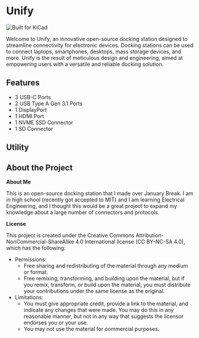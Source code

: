 # Unify

![Built for KiCad](https://img.shields.io/badge/platform-kicad-green?style=for-the-badge)

Welcome to Unify, an innovative open-source docking station designed to streamline connectivity for electronic devices. Docking stations can be used to connect laptops, smartphones, desktops, mass storage devices, and more. Unify is the result of meticulous design and engineering, aimed at empowering users with a versatile and reliable docking solution.

## Features

  - 3 USB-C Ports
  - 2 USB Type A Gen 3.1 Ports
  - 1 DisplayPort
  - 1 HDMI Port
  - 1 NVME SSD Connector
  - 1 SD Connector

## Utility

## About the Project

**About Me**

This is an open-source docking station that I made over January Break. I am in high school (recently got accepted to MIT) and I am learning Electrical Engineering, and I thought this would be a great project to expand my knowledge about a large number of connectors and protocols.

**License**

This project is created under the Creative Commons Attribution-NonCommercial-ShareAlike 4.0 International license (CC BY-NC-SA 4.0), which has the following:
  - Permissions:
      - Free sharing and redistributing of the material through any medium or format.
      - Free remixing, transforming, and building upon the material, but if you remix, transform, or build upon the material, you must distribute your contributions under the same license as the original.
  - Limitations:
      - You must give appropriate credit, provide a link to the material, and indicate any changes that were made. You may do this in any reasonable manner, but not in any way that suggests the licensor endorses you or your use.
      - You may not use the material for commercial purposes.
